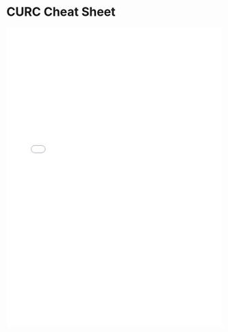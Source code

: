 # CURC Cheat Sheet

<iframe src="../_static/CURC-Cheat-Sheet.pdf" style="border:none;" width="100%" height="700px">
    <p>Your browser does not support PDFs.
    <a href="../_static/CURC-Cheat-Sheet.pdf">Download the PDF</a>.</p>
</iframe>
